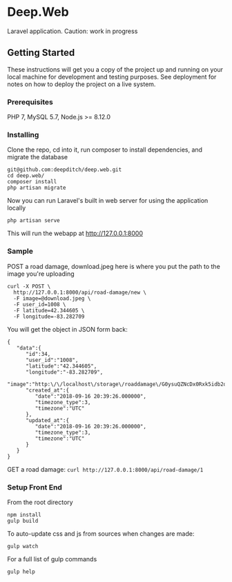 # Deep.Web

Laravel application. Caution: work in progress

## Getting Started

These instructions will get you a copy of the project up and running on your local machine for development and testing purposes. See deployment for notes on how to deploy the project on a live system.

### Prerequisites

PHP 7, MySQL 5.7, Node.js >= 8.12.0

### Installing

Clone the repo, cd into it, run composer to install dependencies, and migrate the database

```
git@github.com:deepditch/deep.web.git
cd deep.web/
composer install
php artisan migrate
```

Now you can run Laravel's built in web server for using the application locally

```
php artisan serve
```

This will run the webapp at http://127.0.0.1:8000

### Sample

POST a road damage, download.jpeg here is where you put the path to the image you're uploading
```
curl -X POST \
  http://127.0.0.1:8000/api/road-damage/new \
  -F image=@download.jpeg \
  -F user_id=1008 \
  -F latitude=42.344605 \
  -F longitude=-83.282709
```

You will get the object in JSON form back:

```
{  
   "data":{  
      "id":34,
      "user_id":"1008",
      "latitude":"42.344605",
      "longitude":"-83.282709",
      "image":"http:\/\/localhost\/storage\/roaddamage\/G0ysuQZNcDx0Rxk5idb2qpn3DmAS58aIWwEJ4tgp.jpeg",
      "created_at":{  
         "date":"2018-09-16 20:39:26.000000",
         "timezone_type":3,
         "timezone":"UTC"
      },
      "updated_at":{  
         "date":"2018-09-16 20:39:26.000000",
         "timezone_type":3,
         "timezone":"UTC"
      }
   }
}
```

GET a road damage:
```curl http://127.0.0.1:8000/api/road-damage/1```

### Setup Front End
From the root directory

```
npm install
gulp build
```
To auto-update css and js from sources when changes are made:

```
gulp watch
```
For a full list of gulp commands
```
gulp help
```
